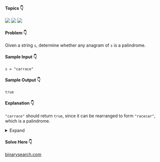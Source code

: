 #### Topics :point_down:
![](https://img.shields.io/badge/-string-wheat) ![](https://img.shields.io/badge/-palindrome-wheat) ![](https://img.shields.io/badge/-anagram-wheat)

#### Problem :point_down:
Given a string `s`, determine whether any anagram of `s` is a palindrome.
#### Sample Input :point_down:
```
s = "carrace"
```
#### Sample Output :point_down:
```
true
```
#### Explanation :point_down:
`"carrace"` should return `true`, since it can be rearranged to form `"racecar"`, which is a palindrome.
<details>
<summary>Expand</summary>

#### Python :point_down:
```py
def solve(self, s):
    d = {}
    for i in s:
        d[i] = d.get(i, 0) + 1

    odd_count = 0
    for i in d.values():
        if (i % 2 == 1):
            odd_count += 1
        if (odd_count > 1):
            return False

    return True
```
#### Time Complexity :point_down:
```
O(n)
```
#### Space Complexity :point_down:
```
O(n)
```
</details>

#### Solve Here :point_down:
[binarysearch.com](https://binarysearch.com/problems/Palindromic-Anagram)
